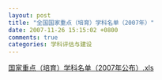 ```yaml
---
layout: post
title: "全国国家重点（培育）学科名单（2007年）"
date: 2007-11-26 15:15:02 +0800
comments: true
categories: 学科评估与建设
---
```


[国家重点（培育）学科名单（2007年公布）.xls](http://985.nju.edu.cn/ewebeditor/UploadFile/2007112683839304.xls)
